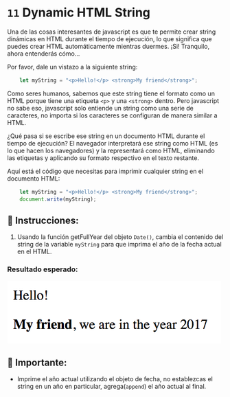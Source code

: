 # `11` Dynamic HTML String

Una de las cosas interesantes de javascript es que te permite crear string dinámicas en HTML durante el tiempo de ejecución, lo que significa que puedes crear HTML automáticamente mientras duermes. ¡Si! Tranquilo, ahora entenderás cómo...

Por favor, dale un vistazo a la siguiente string:

```javascript 
    let myString = "<p>Hello!</p> <strong>My friend</strong>";
```

Como seres humanos, sabemos que este string tiene el formato como un HTML porque tiene una etiqueta `<p>` y una `<strong>` dentro. Pero javascript no sabe eso, javascript solo entiende un string como una serie de caracteres, no importa si los caracteres se configuran de manera similar a HTML.

 ¿Qué pasa si se escribe ese string en un documento HTML durante el tiempo de ejecución? El navegador interpretará ese string como HTML (es lo que hacen los navegadores) y la representará como HTML, eliminando las etiquetas y aplicando su formato respectivo en el texto restante.

Aquí está el código que necesitas para imprimir cualquier string en el documento HTML:

```js
    let myString = "<p>Hello!</p> <strong>My friend</strong>";
    document.write(myString);
```
## 📝 Instrucciones:

1. Usando la función getFullYear del objeto `Date()`, cambia el contenido del string de la variable `myString` para que imprima el año de la fecha actual en el HTML.

### Resultado esperado:

![](../../.learn/assets/12-1.png)

## 🔎 Importante:

+ Imprime el año actual utilizando el objeto de fecha, no establezcas el string en un año en particular, agrega(`append`) el año actual al final.
